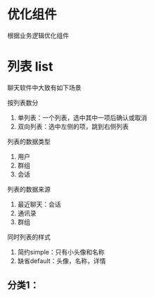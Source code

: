# 优化组件

根据业务逻辑优化组件


# 列表 list

聊天软件中大致有如下场景

按列表数分
1. 单列表：一个列表，选中其中一项后确认或取消
2. 双向列表：选中左侧的项，跳到右侧列表

列表的数据类型
1. 用户
2. 群组
3. 会话

列表的数据来源
1. 最近聊天：会话
2. 通讯录
3. 群组

同时列表的样式
1. 简约simple：只有小头像和名称
2. 缺省default：头像，名称，详情



## 分类1：